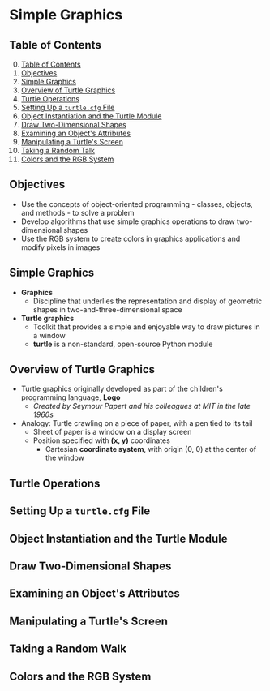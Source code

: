 # Simple Graphics

## Table of Contents

0. [Table of Contents](#table-of-contents)
1. [Objectives](#objectives)
2. [Simple Graphics](#simple-graphics-1)
3. [Overview of Turtle Graphics](#overview-of-turtle-graphics)
4. [Turtle Operations](#turtle-operations)
5. [Setting Up a `turtle.cfg` File](#setting-up-a-turtlecfg-file)
6. [Object Instantiation and the Turtle Module](#object-instantiation-and-the-turtle-module)
7. [Draw Two-Dimensional Shapes](#draw-two-dimensional-shapes)
8. [Examining an Object's Attributes](#examining-an-objects-attributes)
9. [Manipulating a Turtle's Screen](#manipulating-a-turtles-screen)
10. [Taking a Random Talk](#taking-a-random-walk)
11. [Colors and the RGB System](#colors-and-the-rgb-system)

## Objectives

- Use the concepts of object-oriented programming - classes, objects, and methods - to solve a problem
- Develop algorithms that use simple graphics operations to draw two-dimensional shapes
- Use the RGB system to create colors in graphics applications and modify pixels in images

## Simple Graphics

- **Graphics**
    - Discipline that underlies the representation and display of geometric shapes in two-and-three-dimensional space
- **Turtle graphics**
    - Toolkit that provides a simple and enjoyable way to draw pictures in a window
    - **turtle** is a non-standard, open-source Python module

## Overview of Turtle Graphics

- Turtle graphics originally developed as part of the children's programming language, **Logo**
    - *Created by Seymour Papert and his colleagues at MIT in the late 1960s*
- Analogy: Turtle crawling on a piece of paper, with a pen tied to its tail
    - Sheet of paper is a window on a display screen
    - Position specified with **(x, y)** coordinates
        - Cartesian **coordinate system**, with origin (0, 0) at the center of the window

## Turtle Operations

## Setting Up a `turtle.cfg` File

## Object Instantiation and the Turtle Module

## Draw Two-Dimensional Shapes

## Examining an Object's Attributes

## Manipulating a Turtle's Screen

## Taking a Random Walk

## Colors and the RGB System
